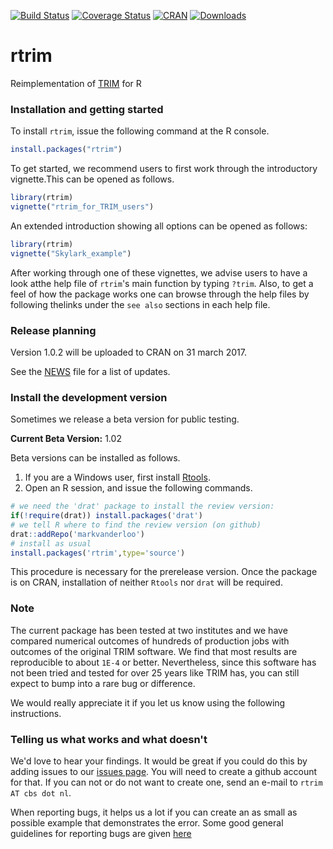[![Build Status](https://travis-ci.org/markvanderloo/rtrim.svg)](https://travis-ci.org/markvanderloo/rtrim) 
[![Coverage Status](https://coveralls.io/repos/github/markvanderloo/rtrim/badge.svg?branch=master)](https://coveralls.io/github/markvanderloo/rtrim?branch=master)
[![CRAN](http://www.r-pkg.org/badges/version/rtrim)](http://cran.r-project.org/web/packages/rtrim)
[![Downloads](http://cranlogs.r-pkg.org/badges/rtrim)](http://cran.r-project.org/package=rtrim/)

# rtrim
Reimplementation of [TRIM](https://www.cbs.nl/en-gb/society/nature-and-environment/indices-and-trends--trim--) for R

### Installation and getting started

To install `rtrim`, issue the following command at the R console.
```r
install.packages("rtrim")
```

To get started, we recommend users to first work through the introductory vignette.This can be opened as follows.
```r
library(rtrim)
vignette("rtrim_for_TRIM_users")
```

An extended introduction showing all options can be opened as follows:
```r
library(rtrim)
vignette("Skylark_example")
```
After working through one of these vignettes, we advise users to have a look atthe help file of `rtrim`'s main function by typing `?trim`. Also, to get a feel of how the package works one can browse through the help files by following thelinks under the `see also` sections in each help file.

### Release planning

Version 1.0.2 will be uploaded to CRAN on 31 march 2017.

See the [NEWS](pkg/NEWS) file for a list of updates.


### Install the development version

Sometimes we release a beta version for public testing. 

**Current Beta Version:** 1.02


Beta versions can be installed as follows.

1. If you are a Windows user, first install [Rtools](https://cran.r-project.org/bin/windows/Rtools/).
2. Open an R session, and issue the following commands.
```r
# we need the 'drat' package to install the review version:
if(!require(drat)) install.packages('drat')
# we tell R where to find the review version (on github)
drat::addRepo('markvanderloo')
# install as usual
install.packages('rtrim',type='source')
```
This procedure is necessary for the prerelease version. Once the package is on CRAN, installation of neither `Rtools` nor `drat` will be required.



### Note

The current package has been tested at two institutes and we have compared
numerical outcomes of hundreds of production jobs with outcomes of the original
TRIM software. We find that most results are reproducible to about `1E-4` or
better.  Nevertheless, since this software has not been tried and tested for
over 25 years like TRIM has, you can still expect to bump into a rare bug or
difference.

We would really appreciate it if you let us know using the following instructions.


### Telling us what works and what doesn't

We'd love to hear your findings. It would be great if you could do this by adding
issues to our [issues page](https://github.com/markvanderloo/rtrim/issues). You will 
need to create a github account for that. If you can not or do not want to create one,
send an e-mail to `rtrim AT cbs dot nl`.

When reporting bugs, it helps us a lot if you can create an  as small as possible example
that demonstrates the error. Some good general guidelines for reporting bugs are given [here](https://sifterapp.com/blog/2012/08/tips-for-effectively-reporting-bugs-and-issues/)






